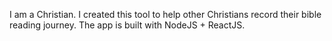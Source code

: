 I am a Christian. I created this tool to help other Christians record their bible reading journey. The app is built with NodeJS + ReactJS.
